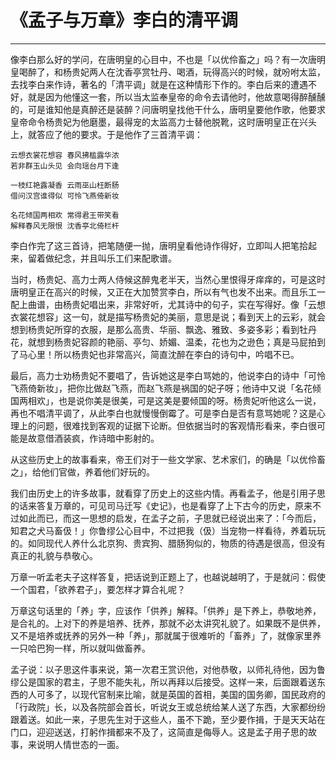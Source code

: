 # 《孟子与万章》李白的清平调

------

像李白那么好的学问，在唐明皇的心目中，不也是「以优伶畜之」吗？有一次唐明皇喝醉了，和杨贵妃两人在沈香亭赏牡丹、喝酒，玩得高兴的时候，就吩咐太监，去找李白来作诗，著名的「清平调」就是在这种情形下作的。李白后来的遭遇不好，就是因为他懂这一套，所以当太监奉皇帝的命令去请他时，他故意喝得醉醺醺的，可是谁知他是真醉还是装醉？问唐明皇找他干什么，唐明皇要他作歌，他要求皇帝命令杨贵妃为他磨墨，最得宠的太监高力士替他脱靴，这时唐明皇正在兴头上，就答应了他的要求。于是他作了三首清平调：
```
云想衣裳花想容 春风拂槛露华浓
若非群玉山头见 会向瑶台月下逢

一枝红艳露凝香 云雨巫山枉断肠
借问汉宫谁得似 可怜飞燕倚新妆

名花倾国两相欢 常得君王带笑看
解释春风无限恨 沈香亭北倚栏杆
```
李白作完了这三首诗，把笔随便一抛，唐明皇看他诗作得好，立即叫人把笔拾起来，留着做纪念，并且叫乐工们来配歌谱。

当时，杨贵妃、高力士两人侍候这醉鬼老半天，当然心里恨得牙痒痒的，可是这时唐明皇正在高兴的时候，又正在大加赞赏李白，所以有气也发不出来。而且乐工一配上曲谱，由杨贵妃唱出来，非常好听，尤其诗中的句子，实在写得好。像「云想衣裳花想容」这一句，就是描写杨贵妃的美丽，意思是说；看到天上的云彩，就会想到杨贵妃所穿的衣服，是那么高贵、华丽、飘逸、雅致、多姿多彩；看到牡丹花，就想到杨贵妃容颜的艳丽、亭匀、娇媚、温柔，花也为之逊色；真是马屁拍到了马心里！所以杨贵妃也非常高兴，简直沈醉在李白的诗句中，吟唱不已。

最后，高力士劝杨贵妃不要唱了，告诉她这是李白骂她的，他说李白的诗中「可怜飞燕倚新妆」，把你比做赵飞燕，而赵飞燕是祸国的妃子呀；他诗中又说「名花倾国两相欢」，也是说你美是很美，可是这美是要倾国的呀。杨贵妃听他这么一说，再也不唱清平调了，从此李白也就慢慢倒霉了。可是李白是否有意骂她呢？这是心理上的问题，很难找到客观的证据下论断。但依据当时的客观情形看来，李白很可能是故意借酒装疯，作诗暗中影射的。

从这些历史上的故事看来，帝王们对于一些文学家、艺术家们，的确是「以优伶畜之」，给他们官做，养着他们好玩的。

我们由历史上的许多故事，就看穿了历史上的这些内情。再看孟子，他是引用子思的话来答复万章的，可见司马迁写《史记》，也是看穿了上下古今的历史，原来不过如此而已，而这一思想的启发，在孟子之前，子思就已经说出来了：「今而后，知君之犬马畜伋！」你鲁缪公心目中，不过把我（伋）当宠物一样看待，养着玩玩的。如同现代人养什么北京狗、贵宾狗、腊肠狗似的，物质的待遇是很高，但没有真正的礼貌与恭敬心。

万章一听孟老夫子这样答复，把话说到正题上了，也越说越明了，于是就问：假使一个国君，「欲养君子」，要怎样才算合礼呢？

万章这句话里的「养」字，应该作「供养」解释。「供养」是下养上，恭敬地养，是合礼的。上对下的养是培养、抚养，那就不必太讲究礼貌了。如果既不是供养，又不是培养或抚养的另外一种「养」，那就属于很难听的「畜养」了，就像家里养一只哈巴狗一样，所以就叫做畜养。

孟子说：以子思这件事来说，第一次君王赏识他，对他恭敬，以师礼待他，因为鲁缪公是国家的君主，子思不能失礼，所以再拜以后接受。这样一来，后面跟着送东西的人可多了，以现代官制来比喻，就是英国的首相，美国的国务卿，国民政府的「行政院」长，以及各院部会首长，听说女王或总统给某人送了东西，大家都纷纷跟着送。如此一来，子思先生对于这些人，虽不下跪，至少要作揖，于是天天站在门口，迎迎送送，打躬作揖都来不及了，这简直是侮辱人。这是孟子用子思的故事，来说明人情世态的一面。

